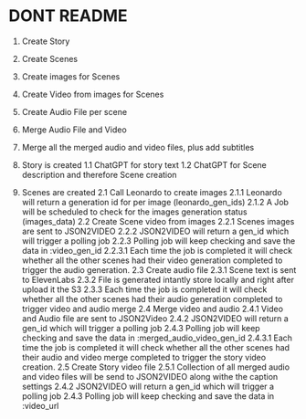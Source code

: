 # DONT README


1. Create Story
2. Create Scenes
3. Create images for Scenes
3. Create Video from images for Scenes
4. Create Audio File per scene
5. Merge Audio File and Video
6. Merge all the merged audio and video files, plus add subtitles




1. Story is created
    1.1 ChatGPT for story text
    1.2 ChatGPT for Scene description and therefore Scene creation
2. Scenes are created
    2.1 Call Leonardo to create images
        2.1.1 Leonardo will return a generation id for per image (leonardo_gen_ids)
        2.1.2 A Job will be scheduled to check for the images generation status (images_data)
    2.2 Create Scene video from images
        2.2.1 Scenes images are sent to JSON2VIDEO
        2.2.2 JSON2VIDEO will return a gen_id which will trigger a polling job
        2.2.3 Polling job will keep checking and save the data in :video_gen_id
            2.2.3.1 Each time the job is completed it will check whether all the other scenes
                    had their video generation completed to trigger the audio generation.
    2.3 Create audio file 
        2.3.1 Scene text is sent to ElevenLabs
        2.3.2 File is generated intantly store locally and right after upload it the S3
        2.3.3 Each time the job is completed it will check whether all the other scenes
              had their audio generation completed to trigger video and audio merge
    2.4 Merge video and audio
        2.4.1 Video and Audio file are sent to JSON2Video
        2.4.2 JSON2VIDEO will return a gen_id which will trigger a polling job
        2.4.3 Polling job will keep checking and save the data in :merged_audio_video_gen_id
            2.4.3.1 Each time the job is completed it will check whether all the other scenes had their audio and video merge completed to trigger the story video creation.
    2.5 Create Story video file
        2.5.1 Collection of all merged audio and video files will be send to JSON2VIDEO
              along withe the caption settings
        2.4.2 JSON2VIDEO will return a gen_id which will trigger a polling job
        2.4.3 Polling job will keep checking and save the data in :video_url

